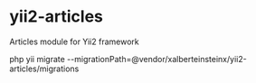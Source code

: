 # yii2-articles
Articles module for Yii2 framework

php yii migrate --migrationPath=@vendor/xalberteinsteinx/yii2-articles/migrations